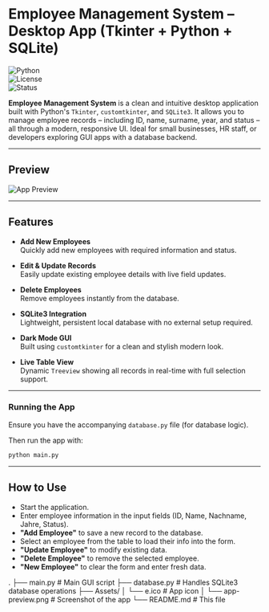 # Employee Management System – Desktop App (Tkinter + Python + SQLite)

![Python](https://img.shields.io/badge/Python-3.7%2B-blue?logo=python)  
![License](https://img.shields.io/badge/License-Apache%202.0-blue.svg)  
![Status](https://img.shields.io/badge/Status-Active-brightgreen)

**Employee Management System** is a clean and intuitive desktop application built with Python's `Tkinter`, `customtkinter`, and `SQLite3`. It allows you to manage employee records – including ID, name, surname, year, and status – all through a modern, responsive UI. Ideal for small businesses, HR staff, or developers exploring GUI apps with a database backend.

---

## Preview

![App Preview](Mini-App-Employee-Management-System-with-SQLite3/Assets/preview.png)

---

## Features

- **Add New Employees**  
  Quickly add new employees with required information and status.

- **Edit & Update Records**  
  Easily update existing employee details with live field updates.

- **Delete Employees**  
  Remove employees instantly from the database.

- **SQLite3 Integration**  
  Lightweight, persistent local database with no external setup required.

- **Dark Mode GUI**  
  Built using `customtkinter` for a clean and stylish modern look.

- **Live Table View**  
  Dynamic `Treeview` showing all records in real-time with full selection support.

---

### Running the App

  Ensure you have the accompanying `database.py` file (for database logic).

  Then run the app with:

  ```bash
  python main.py
  ```

---

## How to Use

 - Start the application.  
 - Enter employee information in the input fields (ID, Name, Nachname, Jahre, Status).  
 - **"Add Employee"** to save a new record to the database.  
 - Select an employee from the table to load their info into the form.  
 - **"Update Employee"** to modify existing data.  
 - **"Delete Employee"** to remove the selected employee.  
 - **"New Employee"** to clear the form and enter fresh data.

.
├── main.py                 # Main GUI script
├── database.py             # Handles SQLite3 database operations
├── Assets/
│   └── e.ico               # App icon
│   └── app-preview.png     # Screenshot of the app
└── README.md               # This file
